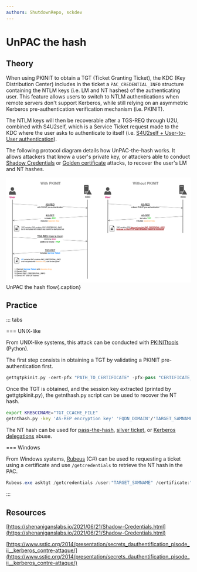 ```yaml
---
authors: ShutdownRepo, sckdev
---
```


# UnPAC the hash

## Theory

When using PKINIT to obtain a TGT (Ticket Granting Ticket), the KDC (Key Distribution Center) includes in the ticket a `PAC_CREDENTIAL_INFO` structure containing the NTLM keys (i.e. LM and NT hashes) of the authenticating user. This feature allows users to switch to NTLM authentications when remote servers don't support Kerberos, while still relying on an asymmetric Kerberos pre-authentication verification mechanism (i.e. PKINIT).

The NTLM keys will then be recoverable after a TGS-REQ through U2U, combined with S4U2self, which is a Service Ticket request made to the KDC where the user asks to authenticate to itself (i.e. [S4U2self + User-to-User authentication](./#s4u2self-+-u2u)).

The following protocol diagram details how UnPAC-the-hash works. It allows attackers that know a user's private key, or attackers able to conduct [Shadow Credentials](shadow-credentials.md) or [Golden certificate](../../persistence/adcs/golden-certificate.md) attacks, to recover the user's LM and NT hashes.

![](./assets/UnPAC-the-hash.png)
UnPAC the hash flow{.caption}

## Practice

::: tabs

=== UNIX-like

From UNIX-like systems, this attack can be conducted with [PKINITtools](https://github.com/dirkjanm/PKINITtools) (Python).

The first step consists in obtaining a TGT by validating a PKINIT pre-authentication first.

```python
gettgtpkinit.py -cert-pfx "PATH_TO_CERTIFICATE" -pfx-pass "CERTIFICATE_PASSWORD" "FQDN_DOMAIN/TARGET_SAMNAME" "TGT_CCACHE_FILE"
```

Once the TGT is obtained, and the session key extracted (printed by gettgtpkinit.py), the getnthash.py script can be used to recover the NT hash.

```bash
export KRB5CCNAME="TGT_CCACHE_FILE"
getnthash.py -key 'AS-REP encryption key' 'FQDN_DOMAIN'/'TARGET_SAMNAME'
```

The NT hash can be used for [pass-the-hash](../ntlm/pth.md), [silver ticket](forged-tickets/silver.md), or [Kerberos delegations](delegations/) abuse.


=== Windows

From Windows systems, [Rubeus](https://github.com/GhostPack/Rubeus) (C#) can be used to requesting a ticket using a certificate and use `/getcredentials` to retrieve the NT hash in the PAC.

```powershell
Rubeus.exe asktgt /getcredentials /user:"TARGET_SAMNAME" /certificate:"BASE64_CERTIFICATE" /password:"CERTIFICATE_PASSWORD" /domain:"FQDN_DOMAIN" /dc:"DOMAIN_CONTROLLER" /show
```

:::


## Resources

[https://shenaniganslabs.io/2021/06/21/Shadow-Credentials.html](https://shenaniganslabs.io/2021/06/21/Shadow-Credentials.html)

[https://www.sstic.org/2014/presentation/secrets_dauthentification_pisode_ii__kerberos_contre-attaque/](https://www.sstic.org/2014/presentation/secrets_dauthentification_pisode_ii__kerberos_contre-attaque/)

